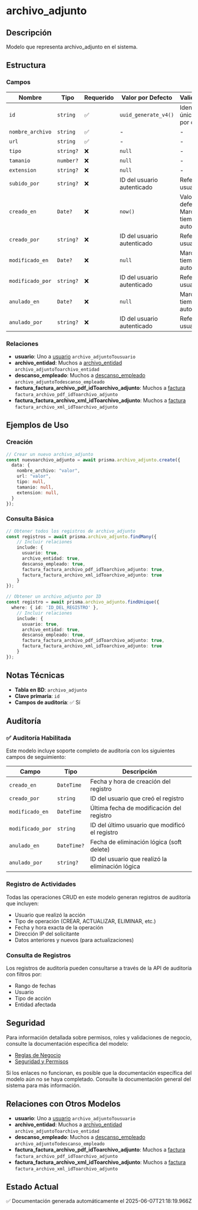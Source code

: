# archivo_adjunto

## Descripción
Modelo que representa archivo_adjunto en el sistema.

## Estructura

### Campos

| Nombre | Tipo | Requerido | Valor por Defecto | Validaciones | Descripción |
|--------|------|-----------|-------------------|--------------|-------------|
| `id` | `string` | ✅ | `uuid_generate_v4()` | Identificador único, Valor por defecto |  |
| `nombre_archivo` | `string` | ✅ | - | - |  |
| `url` | `string` | ✅ | - | - |  |
| `tipo` | `string?` | ❌ | `null` | - |  |
| `tamanio` | `number?` | ❌ | `null` | - |  |
| `extension` | `string?` | ❌ | `null` | - |  |
| `subido_por` | `string?` | ❌ | ID del usuario autenticado | Referencia a usuario |  |
| `creado_en` | `Date?` | ❌ | `now()` | Valor por defecto, Marca de tiempo automática |  |
| `creado_por` | `string?` | ❌ | ID del usuario autenticado | Referencia a usuario |  |
| `modificado_en` | `Date?` | ❌ | `null` | Marca de tiempo automática |  |
| `modificado_por` | `string?` | ❌ | ID del usuario autenticado | Referencia a usuario |  |
| `anulado_en` | `Date?` | ❌ | `null` | Marca de tiempo automática |  |
| `anulado_por` | `string?` | ❌ | ID del usuario autenticado | Referencia a usuario |  |

### Relaciones

- **usuario**: Uno a [usuario](./usuario.md) `archivo_adjuntoTousuario`
- **archivo_entidad**: Muchos a [archivo_entidad](./archivo_entidad.md) `archivo_adjuntoToarchivo_entidad`
- **descanso_empleado**: Muchos a [descanso_empleado](./descanso_empleado.md) `archivo_adjuntoTodescanso_empleado`
- **factura_factura_archivo_pdf_idToarchivo_adjunto**: Muchos a [factura](./factura.md) `factura_archivo_pdf_idToarchivo_adjunto`
- **factura_factura_archivo_xml_idToarchivo_adjunto**: Muchos a [factura](./factura.md) `factura_archivo_xml_idToarchivo_adjunto`

## Ejemplos de Uso

### Creación

```typescript
// Crear un nuevo archivo_adjunto
const nuevoarchivo_adjunto = await prisma.archivo_adjunto.create({
  data: {
    nombre_archivo: "valor",
    url: "valor",
    tipo: null,
    tamanio: null,
    extension: null,
  }
});
```

### Consulta Básica

```typescript
// Obtener todos los registros de archivo_adjunto
const registros = await prisma.archivo_adjunto.findMany({
    // Incluir relaciones
    include: {
      usuario: true,
      archivo_entidad: true,
      descanso_empleado: true,
      factura_factura_archivo_pdf_idToarchivo_adjunto: true,
      factura_factura_archivo_xml_idToarchivo_adjunto: true
    }
});

// Obtener un archivo_adjunto por ID
const registro = await prisma.archivo_adjunto.findUnique({
  where: { id: 'ID_DEL_REGISTRO' },
    // Incluir relaciones
    include: {
      usuario: true,
      archivo_entidad: true,
      descanso_empleado: true,
      factura_factura_archivo_pdf_idToarchivo_adjunto: true,
      factura_factura_archivo_xml_idToarchivo_adjunto: true
    }
});
```

## Notas Técnicas

- **Tabla en BD**: `archivo_adjunto`
- **Clave primaria**: `id`
- **Campos de auditoría**: ✅ Sí

## Auditoría

### ✅ Auditoría Habilitada

Este modelo incluye soporte completo de auditoría con los siguientes campos de seguimiento:

| Campo | Tipo | Descripción |
|-------|------|-------------|
| `creado_en` | `DateTime` | Fecha y hora de creación del registro |
| `creado_por` | `string` | ID del usuario que creó el registro |
| `modificado_en` | `DateTime` | Última fecha de modificación del registro |
| `modificado_por` | `string` | ID del último usuario que modificó el registro |
| `anulado_en` | `DateTime?` | Fecha de eliminación lógica (soft delete) |
| `anulado_por` | `string?` | ID del usuario que realizó la eliminación lógica |

### Registro de Actividades

Todas las operaciones CRUD en este modelo generan registros de auditoría que incluyen:

- Usuario que realizó la acción
- Tipo de operación (CREAR, ACTUALIZAR, ELIMINAR, etc.)
- Fecha y hora exacta de la operación
- Dirección IP del solicitante
- Datos anteriores y nuevos (para actualizaciones)

### Consulta de Registros

Los registros de auditoría pueden consultarse a través de la API de auditoría con filtros por:

- Rango de fechas
- Usuario
- Tipo de acción
- Entidad afectada

## Seguridad

Para información detallada sobre permisos, roles y validaciones de negocio, consulte la documentación específica del modelo:

- [Reglas de Negocio](./archivo_adjunto/reglas_negocio.md)
- [Seguridad y Permisos](./archivo_adjunto/seguridad.md)

Si los enlaces no funcionan, es posible que la documentación específica del modelo aún no se haya completado. Consulte la documentación general del sistema para más información.

## Relaciones con Otros Modelos

- **usuario**: Uno a [usuario](./usuario.md) `archivo_adjuntoTousuario`
- **archivo_entidad**: Muchos a [archivo_entidad](./archivo_entidad.md) `archivo_adjuntoToarchivo_entidad`
- **descanso_empleado**: Muchos a [descanso_empleado](./descanso_empleado.md) `archivo_adjuntoTodescanso_empleado`
- **factura_factura_archivo_pdf_idToarchivo_adjunto**: Muchos a [factura](./factura.md) `factura_archivo_pdf_idToarchivo_adjunto`
- **factura_factura_archivo_xml_idToarchivo_adjunto**: Muchos a [factura](./factura.md) `factura_archivo_xml_idToarchivo_adjunto`

## Estado Actual

✅ Documentación generada automáticamente el 2025-06-07T21:18:19.966Z
